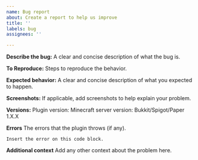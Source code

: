 ```yaml
---
name: Bug report
about: Create a report to help us improve
title: ''
labels: bug
assignees: ''

---
```


**Describe the bug:**
A clear and concise description of what the bug is.

**To Reproduce:**
Steps to reproduce the behavior.

**Expected behavior:**
A clear and concise description of what you expected to happen.

**Screenshots:**
If applicable, add screenshots to help explain your problem.

**Versions:**
Plugin version:
Minecraft server version: Bukkit/Spigot/Paper 1.X.X

**Errors**
The errors that the plugin throws (if any).
```
Insert the error on this code block.
```

**Additional context**
Add any other context about the problem here.
